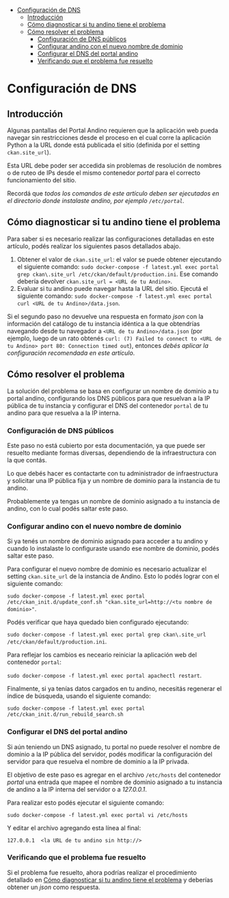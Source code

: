 <!-- START doctoc generated TOC please keep comment here to allow auto update -->
<!-- DON'T EDIT THIS SECTION, INSTEAD RE-RUN doctoc TO UPDATE -->


- [Configuración de DNS](#configuracion-de-dns)
    - [Introducción](#introduccion)
    - [Cómo diagnosticar si tu andino tiene el problema](#como-diagnosticar-si-tu-andino-tiene-el-problema)
    - [Cómo resolver el problema](#como-resolver-el-problema)
        - [Configuración de DNS públicos](#configuracion-de-dns-publicos)
        - [Configurar andino con el nuevo nombre de dominio](#configurar-andino-con-el-nuevo-nombre-de-dominio)
        - [Configurar el DNS del portal andino](#configurar-el-dns-del-portal-andino)
        - [Verificando que el problema fue resuelto](#verificando-que-el-problema-fue-resuelto)

<!-- END doctoc generated TOC please keep comment here to allow auto update -->

# Configuración de DNS

## Introducción

Algunas pantallas del Portal Andino requieren que la aplicación web pueda navegar sin restricciones desde el proceso en el cual corre la aplicación Python a la URL donde está publicada el sitio (definida por el setting `ckan.site_url`).

Esta URL debe poder ser accedida sin problemas de resolución de nombres o de ruteo de IPs desde el mismo contenedor _portal_ para el correcto funcionamiento del sitio.

Recordá que _todos los comandos de este artículo deben ser ejecutados en el directorio donde instalaste andino, por ejemplo `/etc/portal`._


## Cómo diagnosticar si tu andino tiene el problema

Para saber si es necesario realizar las configuraciones detalladas en este artículo, podés realizar los siguientes pasos detallados abajo.

1. Obtener el valor de `ckan.site_url`: el valor se puede obtener ejecutando el siguiente comando: `sudo docker-compose -f latest.yml exec portal grep ckan\.site_url /etc/ckan/default/production.ini`. Ese comando debería devolver `ckan.site_url = <URL de tu Andino>`.
2. Evaluar si tu andino puede navegar hasta la URL del sitio. Ejecutá el siguiente comando: `sudo docker-compose -f latest.yml exec portal curl <URL de tu Andino>/data.json`.

Si el segundo paso no devuelve una respuesta en formato _json_ con la información del catálogo de tu instancia idéntica a la que obtendrías navegando desde tu navegador a `<URL de tu Andino>/data.json` (por ejemplo, luego de un rato obtenés `curl: (7) Failed to connect to <URL de tu Andino> port 80: Connection timed out`), entonces _debés aplicar la configuración recomendada en este artículo_.

## Cómo resolver el problema

La solución del problema se basa en configurar un nombre de dominio a tu portal andino, configurando los DNS públicos para que resuelvan a la IP pública de tu instancia y configurar el DNS del contenedor `portal` de tu andino para que resuelva a la IP interna.

### Configuración de DNS públicos

Este paso no está cubierto por esta documentación, ya que puede ser resuelto mediante formas diversas, dependiendo de la infraestructura con la que contás.

Lo que debés hacer es contactarte con tu administrador de infraestructura y solicitar una IP pública fija y un nombre de dominio para la instancia de tu andino.

Probablemente ya tengas un nombre de dominio asignado a tu instancia de andino, con lo cual podés saltar este paso.

### Configurar andino con el nuevo nombre de dominio

Si ya tenés un nombre de dominio asignado para acceder a tu andino y cuando lo instalaste lo configuraste usando ese nombre de dominio, podés saltar este paso.

Para configurar el nuevo nombre de dominio es necesario actualizar el setting `ckan.site_url` de la instancia de Andino. Esto lo podés lograr con el siguiente comando:

`sudo docker-compose -f latest.yml exec portal /etc/ckan_init.d/update_conf.sh "ckan.site_url=http://<tu nombre de dominio>"`.

Podés verificar que haya quedado bien configurado ejecutando:

`sudo docker-compose -f latest.yml exec portal grep ckan\.site_url /etc/ckan/default/production.ini`.

Para reflejar los cambios es neceario reiniciar la aplicación web del contenedor `portal`:

`sudo docker-compose -f latest.yml exec portal apachectl restart`.

Finalmente, si ya tenías datos cargados en tu andino, necesitás regenerar el índice de búsqueda, usando el siguiente comando:

`sudo docker-compose -f latest.yml exec portal /etc/ckan_init.d/run_rebuild_search.sh`

### Configurar el DNS del portal andino

Si aún teniendo un DNS asignado, tu portal no puede resolver el nombre de dominio a la IP pública del servidor, podés modificar la configuración del servidor para que resuelva el nombre de dominio a la IP privada.

El objetivo de este paso es agregar en el archivo `/etc/hosts` del contenedor _portal_ una entrada que mapee el nombre de dominio asignado a tu instancia de andino a la IP interna del servidor o a _127.0.0.1_.

Para realizar esto podés ejecutar el siguiente comando:

`sudo docker-compose -f latest.yml exec portal vi /etc/hosts`

Y editar el archivo agregando esta línea al final:

`127.0.0.1  <la URL de tu andino sin http://>`

### Verificando que el problema fue resuelto

Si el problema fue resuelto, ahora podrías realizar el procedimiento detallado en [Cómo diagnosticar si tu andino tiene el problema](#c%C3%B3mo-diagnosticar-si-tu-andino-tiene-el-problema) y deberías obtener un _json_ como respuesta.
